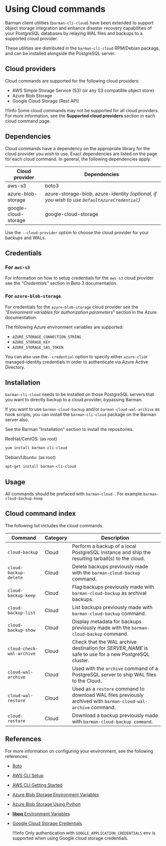 
# Using Cloud commands

Barman client utilities (`barman-cli-cloud`) have been extended to support object storage integration and enhance disaster recovery capabilities of your PostgreSQL databases by relaying WAL files and backups to a supported cloud provider.

These utilities are distributed in the `barman-cli-cloud` RPM/Debian package, and can be installed alongside the PostgreSQL server.

## Cloud providers
Cloud commands are supported for the following cloud providers:

* AWS Simple Storage Service (S3) (or any S3 compatible object store)
* Azure Blob Storage
* Google Cloud Storage (Rest API)

!!!info
    Some cloud commands may not be supported for all cloud providers.  For more information, see the **Supported cloud providers** section in each cloud command page.

## Dependencies

Cloud commands have a dependency on the appropriate library for the cloud provider you wish to use.  Exact dependencies are listed on the page for each cloud command.  In general, the following dependencies apply:

|**Cloud provider**|**Dependencies**|
|------------------|----------------|
|aws-s3|boto3|
|azure-blob-storage|azure-storage-blob, azure-identity *(optional, if you wish to use `DefaultAzureCredential`)*|
|google-cloud-storage|google-cloud-storage|

Use the `--cloud-provider` option to choose the cloud provider for your backups and WALs.

## Credentials

### For `aws-s3`

For information on how to setup credentials for the `aws-s3` cloud provider see the *"Credentials"* section in Boto 3 documentation.

### For `azure-blob-storage`

For credentials for the `azure-blob-storage` cloud provider see the *"Environment variables for authorization parameters"* section in the Azure documentation. 

The following Azure environment variables are supported: 

- `AZURE_STORAGE_CONNECTION_STRING`
- `AZURE_STORAGE_KEY`
- `AZURE_STORAGE_SAS_TOKEN`

You can also use the`--credential` option to specify either `azure-cli`or managed-identity credentials in order to authenticate via Azure Active Directory.

## Installation

`barman-cli-cloud` needs to be installed on those PostgreSQL servers that you want to directly backup to a cloud provider, bypassing Barman.

If you want to use `barman-cloud-backup` and/or `barman-cloud-wal-archive` as hook scripts, you can install the `barman-cli-cloud` package on the Barman server also.

See the Barman "Installation" section to install the repositories.

RedHat/CentOS:  (as root)
```bash
yum install barman-cli-cloud
```
Debian/Ubuntu:  (as root)
```bash
apt-get install barman-cli-cloud
```

## Usage

All commands should be prefaced with `barman-cloud-`.  For example `barman-cloud-backup-keep`

## Cloud command index
The following list includes the cloud commands.


|**Command** | **Category** |  **Description**|
|------------|--------------|-----------------|
|`cloud-backup`|Cloud|Perform a backup of a local PostgreSQL instance and ship the resulting tarball(s) to the cloud.|      
|`cloud-backup-delete`|Cloud|Delete backups previously made with the `barman-cloud-backup` command.|      
|`cloud-backup-keep`|Cloud|Flag backups previously made with `barman-cloud-backup` as archival backups.|       
|`cloud-backup-list`|Cloud|List backups previously made with `barman-cloud-backup` command.|       
|`cloud-backup-show`|Cloud|Display metadata for backups previously made with the `barman-cloud-backup` command.|       
|`cloud-check-wal-archive`|Cloud|Check that the WAL archive destination for *SERVER_NAME* is safe to use for a new PostgreSQL cluster.|       
|`cloud-wal-archive`|Cloud|Used with the `archive` command of a PostgreSQL server to ship WAL files to the Cloud.|       
|`cloud-wal-restore`|Cloud|Used as a `restore` command to download WAL files previously archived with `barman-cloud-wal-archive` command.|       
|`cloud-restore`| Cloud|Download a backup previously made with `barman-cloud-backup command`.|       

## References
For more information on configuring your environment, see the following references:

- [Boto](https://boto3.amazonaws.com/v1/documentation/api/latest/guide/configuration.html)
- [AWS CLI Setup](https://docs.aws.amazon.com/cli/latest/userguide/cli-chap-getting-set-up.html)
- [AWS CLI Getting Started](https://docs.aws.amazon.com/cli/latest/userguide/cli-chap-getting-started.html)
- [Azure Blob Storage Environment Variables](https://docs.microsoft.com/en-us/azure/storage/blobs/authorize-data-operations-cli\#set-environment-variables-for-authorization-parameters)
- [Azure Blob Storage Using Python](https://docs.microsoft.com/en-us/python/api/azure-storage-blob/?view=azure-python)
- [**libpq** Environment Variables](https://www.postgresql.org/docs/current/libpq-envars.html)
- [Google Cloud Storage Credentials](https://cloud.google.com/docs/authentication/getting-started\#setting_the_environment_variable)

    !!!info
        Only authentication with `GOOGLE_APPLICATION_CREDENTIALS` env is supported when using Google cloud storage credentials.